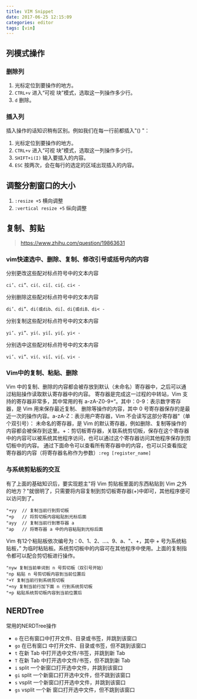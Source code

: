 ```yaml
---
title: VIM Snippet
date: 2017-06-25 12:15:09
categories: editor
tags: [vim]
---
```


## 列模式操作

### 删除列
1. 光标定位到要操作的地方。
1. `CTRL+v` 进入“可视 块”模式，选取这一列操作多少行。
1. `d` 删除。
 
### 插入列
插入操作的话知识稍有区别。例如我们在每一行前都插入"() "：
1. 光标定位到要操作的地方。
1. `CTRL+v` 进入“可视 块”模式，选取这一列操作多少行。
1. `SHIFT+i(I)` 输入要插入的内容。
1. `ESC` 按两次，会在每行的选定的区域出现插入的内容。

<!-- more -->

## 调整分割窗口的大小
1. `:resize +5` 横向调整
1. `:vertical resize +5` 纵向调整

## 复制、剪贴
> https://www.zhihu.com/question/19863631

### vim快速选中、删除、复制、修改引号或括号内的内容
分别更改这些配对标点符号中的文本内容
```
ci’、ci”、ci(、ci[、ci{、ci< -
```

分别删除这些配对标点符号中的文本内容 
```
di’、di”、di(或dib、di[、di{或diB、di< -
```

分别复制这些配对标点符号中的文本内容 
```
yi’、yi”、yi(、yi[、yi{、yi< -
```

分别选中这些配对标点符号中的文本内容
```
vi’、vi”、vi(、vi[、vi{、vi< -
```

### Vim中的复制、粘贴、删除
Vim 中的复制、删除的内容都会被存放到默认（未命名）寄存器中，之后可以通过粘贴操作读取默认寄存器中的内容。
寄存器是完成这一过程的中转站，Vim 支持的寄存器非常多，其中常用的有 a-zA-Z0-9+“。其中：0-9：表示数字寄存器，是 Vim 用来保存最近复制、
删除等操作的内容，其中 0 号寄存器保存的是最近一次的操作内容。a-zA-Z：表示用户寄存器，Vim 不会读写这部分寄存器"（单个双引号）：
未命名的寄存器，是 Vim 的默认寄存器，例如删除、复制等操作的内容都会被保存到这里。+：剪切板寄存器，关联系统剪切板，保存在这个寄存器中的内容可以被系统其他程序访问，也可以通过这个寄存器访问其他程序保存到剪切板中的内容。
通过下面命令可以查看所有寄存器中的内容，也可以只查看指定寄存器的内容（将寄存器名称作为参数）`:reg [register_name]`

### 与系统剪贴板的交互
有了上面的基础知识后，要实现题主"将 Vim 剪贴板里面的东西粘贴到 Vim 之外的地方？"就很明了，只需要将内容复制到剪切板寄存器(+)中即可，其他程序便可以访问到了。
```
"+yy  // 复制当前行到剪切板
"+p   // 将剪切板内容粘贴到光标后面
"ayy  // 复制当前行到寄存器 a
"ap   // 将寄存器 a 中的内容粘贴到光标后面
```
Vim 有12个粘贴板依次编号为：0、1、2、...、9、a、"、+，其中 + 号为系统粘贴板，” 为临时粘贴板。系统剪切板中的内容可在其他程序中使用。上面的复制指令都可以配合剪切板进行操作。
```
"nyw 复制当前单词到 n 号剪切板（双引号开始） 
"np 粘贴 n 号剪切板内容到当前位置后 
"+Y 复制当前行到系统剪切板
"+ny 复制当前行加下面 n 行到系统剪切板
"+p 粘贴系统剪切板内容到当前位置后
```

## NERDTree
常用的NERDTree操作
* `o` 在已有窗口中打开文件、目录或书签，并跳到该窗口
* `go` 在已有窗口 中打开文件、目录或书签，但不跳到该窗口
* `t` 在新 Tab 中打开选中文件/书签，并跳到新 Tab
* `T` 在新 Tab 中打开选中文件/书签，但不跳到新 Tab
* `i` split 一个新窗口打开选中文件，并跳到该窗口
* `gi` split 一个新窗口打开选中文件，但不跳到该窗口
* `s` vsplit 一个新窗口打开选中文件，并跳到该窗口
* `gs` vsplit 一个新 窗口打开选中文件，但不跳到该窗口

## 
